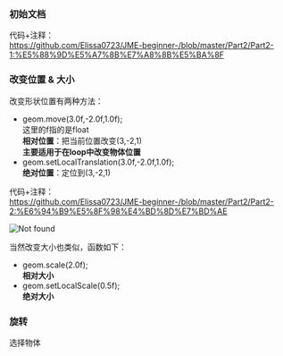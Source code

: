 ### 初始文档  
代码+注释：   
https://github.com/Elissa0723/JME-beginner-/blob/master/Part2/Part2-1:%E5%88%9D%E5%A7%8B%E7%A8%8B%E5%BA%8F    
  
### 改变位置 & 大小  
改变形状位置有两种方法：
+ geom.move(3.0f,-2.0f,1.0f);  
这里的f指的是float  
<b>相对位置</b>：把当前位置改变(3,-2,1)  
<b>主要适用于在loop中改变物体位置</b>  
+ geom.setLocalTranslation(3.0f,-2.0f,1.0f);   
<b>绝对位置</b>：定位到(3,-2,1)    

代码+注释：  
https://github.com/Elissa0723/JME-beginner-/blob/master/Part2/Part2-2:%E6%94%B9%E5%8F%98%E4%BD%8D%E7%BD%AE  

![Not found](https://github.com/Elissa0723/Image/blob/master/1-4.jpg)

当然改变大小也类似，函数如下：  
+ geom.scale(2.0f);  
<b>相对大小</b>  
+ geom.setLocalScale(0.5f);  
<b>绝对大小</b>  

### 旋转  
选择物体

